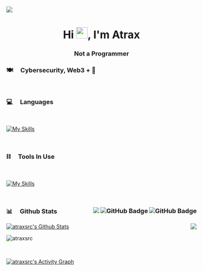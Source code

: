 <h1 align="left">
  <a href="https://git.io/typing-svg">
    <img src="https://readme-typing-svg.herokuapp.com/?lines=Hey+%F0%9F%91%8B,I%27m+Atrax.....;Nice+to+see+you....!&size=25">
  </a>
</h1>

<h1 align="center">Hi <img src="https://media4.giphy.com/media/JIoVDbuFoZGKjIkYga/giphy.gif?cid=ecf05e47pk5vmqz2ei9tkg762zvj568laub7e2ps5g04qc5u&rid=giphy.gif&ct=s"
    width="30px">, I'm Atrax</h1>
<h3 align="center">Not a Programmer</h3>


### 🍽️ &nbsp;&nbsp;&nbsp; **Cybersecurity**, **Web3** + **🍕**


<br/>

<!-- ## GitHub stats :chart_with_upwards_trend: -->
<!-- https://github.com/anuraghazra/github-readme-stats -->
<!-- [![Top Langs](https://github-readme-stats.vercel.app/api/top-langs/?username=ernestang98&langs_count=3)](https://github.com/anuraghazra/github-readme-stats) -->
<!-- ![Anurag's GitHub stats](https://github-readme-stats.vercel.app/api?username=ernestang98&show_icons=true) -->
<!-- [![Top Langs](https://github-readme-stats.vercel.app/api/top-langs/?username=ernestang98&layout=compact)](https://github.com/anuraghazra/github-readme-stats) -->
<!-- ![Anurag's GitHub stats](https://github-readme-stats.vercel.app/api?username=ernestang98&hide=contribs&show_icons=true) -->

### 💻 &nbsp;&nbsp;&nbsp; Languages

<br/>

[![My Skills](https://skillicons.dev/icons?i=solidity,python,rust)](https://skillicons.dev)

<br/>

### ⛓️ &nbsp;&nbsp;&nbsp; Tools In Use

<br/>

[![My Skills](https://skillicons.dev/icons?i=linux,neovim)](https://skillicons.dev)


<br/>

### 📊 &nbsp;&nbsp;&nbsp; Github Stats <img align="right" src="https://img.shields.io/github/stars/atraxsrc?label=Stars&style=social" alt="GitHub Badge"> <a href="https://github.com/atraxsrc?tab=followers"><img align="right" src="https://img.shields.io/github/followers/atraxsrc?label=Followers&style=social" alt="GitHub Badge"></a> <a href="https://github.com/atraxsrc">  <img align="right" src="https://komarev.com/ghpvc/?username=atraxsrc"></a>

<p>
  <img align="right"
    src="https://github-readme-stats.vercel.app/api/top-langs/?username=atraxsrc&langs_count=8&theme=react&bg_color=151515" />
</p>

<a href="https://github.com/atraxsrc"><img alt="atraxsrc's Github Stats"
    src="https://github-readme-stats.vercel.app/api?username=atraxsrc&show_icons=true&count_private=true&theme=react&bg_color=151515" /></a>

<p><img align="center" src="https://github-readme-streak-stats.herokuapp.com/?user=atraxsrc&theme=black-ice"
    alt="atraxsrc" /></p>

<br />

<a href="https://github.com/atraxsrc"><img alt="atraxsrc's Activity Graph"
    src="https://activity-graph.herokuapp.com/graph?username=atraxsrc&bg_color=0D1117&color=5BCDEC&line=5BCDEC&point=FFFFFF&hide_border=true" /></a>
